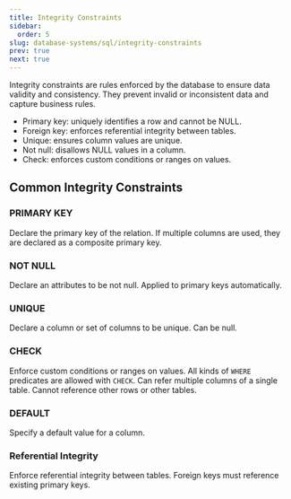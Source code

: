 ```yaml
---
title: Integrity Constraints
sidebar:
  order: 5
slug: database-systems/sql/integrity-constraints
prev: true
next: true
---
```


Integrity constraints are rules enforced by the database to ensure data validity and consistency. They prevent invalid or inconsistent data and capture business rules.

- Primary key: uniquely identifies a row and cannot be NULL.
- Foreign key: enforces referential integrity between tables.
- Unique: ensures column values are unique.
- Not null: disallows NULL values in a column.
- Check: enforces custom conditions or ranges on values.

## Common Integrity Constraints

### PRIMARY KEY

Declare the primary key of the relation. If multiple columns are used, they are declared as a composite primary key.

### NOT NULL

Declare an attributes to be not null. Applied to primary keys automatically.

### UNIQUE

Declare a column or set of columns to be unique. Can be null.

### CHECK

Enforce custom conditions or ranges on values. All kinds of `WHERE` predicates are allowed with `CHECK`. Can refer multiple columns of a single table. Cannot reference other rows or other tables.

### DEFAULT

Specify a default value for a column.

### Referential Integrity

Enforce referential integrity between tables. Foreign keys must reference existing primary keys.
